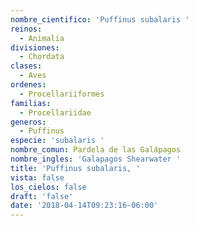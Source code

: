 ```yaml
---
nombre_cientifico: 'Puffinus subalaris '
reinos:
  - Animalia
divisiones:
  - Chordata
clases:
  - Aves
ordenes:
  - Procellariiformes
familias:
  - Procellariidae
generos:
  - Puffinus
especie: 'subalaris '
nombre_comun: Pardela de las Galápagos
nombre_ingles: 'Galapagos Shearwater '
title: 'Puffinus subalaris, '
vista: false
los_cielos: false
draft: 'false'
date: '2018-04-14T09:23:16-06:00'
---
```


